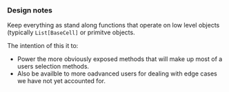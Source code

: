 ### Design notes

Keep everything as stand along functions that operate on low level objects (typically `List[BaseCell]` or primitve objects.

The intention of this it to:

- Power the more obviously exposed methods that will make up most of a users selection methods.
- Also be availble to more oadvanced users for dealing with edge cases we have not yet accounted for.